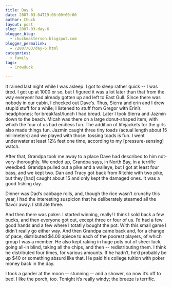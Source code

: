```yaml
---
title: Day 6
date: 2007-03-04T19:06:00+00:00
author: Chuck
layout: post
slug: 2007-03-day-6
blogger_blog:
  - chuckmasterson.blogspot.com
blogger_permalink:
  - /2007/03/day-6.html
categories:
  - family
tags:
  - Crowduck

---
```

It rained last night while I was asleep. I got to sleep rather quick -- I was
tired. I got up at 1000 or so, but I figured it was a lot later than that from
the way everyonr had already gotten up and left to East Gull. Since there was
nobody in our cabin, I checked out Dave’s. Thus, Sierra and erin and I drew
stupid stuff for a while; I listened to stuff from Gregor with Erin’s
headphones; for breakfast/lunch I had bread. Later I took Sierra and Jazmin
down to the beach. Micah was there on a large donut-shaped item, with which the
four of us had endless fun. The addition of lifejackets for the girls also made
things fun. Jazmin caught three tiny toads (actual length about 15 millimeters)
and we played with those: tossing toads is fun. I went underwater at least 12½
feet one time, according to my [pressure-sensing] watch.

After that, Grandpa took me away to a place Dave had described to him
not-very-thoroughly. We ended up, Grandpa says, in North Bay, in a terrific
weedbed. Grandpa pulled out a pike and a walleye, but I got at least four bass,
and we kept two. Dan and Tracy got back from Ritchie with two pike, but they
[had] caught about 15 and only kept the damaged ones. It was a good fishing
day.

Dinner was Dad’s cabbage rolls, and, though the rice wasn’t crunchy this year,
I had the interesting suspicion that he deliberately steamed all the flavor
away. I still ate three.

And then there was poker. I started winning, really! I think I sold back a few
bucks, and then everyone got out, except three or four of us. I’d had a few
good hands and a few where I totatlly bought the pot. With this small game I
didn’t really go either way. And then Grandpa came back and, for a change of
pace, distributed $4.00 apiece to each of the poorest players, of which group I
was a member. He also kept raking in huge pots out of sheer luck, going all-in
blind, taking all the chips, and then -- redistributing them. I think he
distributed four times, for various amounts. If he hadn’t, he’d probably be up
$40 or something absurd like that. He paid his college tuition with poker money
back in the day.

I took a gander at the moon -- stunning -- and a shower, so now it’s off to
bed. I like the porch, too. Tonight it’s really windy; the breeze is terrific.
